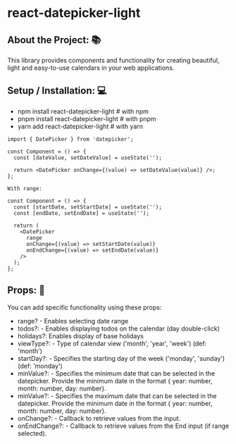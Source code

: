 # react-datepicker-light

## About the Project: 📚

This library provides components and functionality for creating beautiful, light and easy-to-use calendars in your web applications.

## Setup / Installation: 💻

- npm install react-datepicker-light # with npm
- pnpm install react-datepicker-light # with pnpm
- yarn add react-datepicker-light # with yarn

```
import { DatePicker } from 'datepicker';

const Component = () => {
  const [dateValue, setDateValue] = useState('');

  return <DatePicker onChange={(value) => setDateValue(value)} />;
};

With range:

const Component = () => {
  const [startDate, setStartDate] = useState('');
  const [endDate, setEndDate] = useState('');

  return (
    <DatePicker
      range
      onChange={(value) => setStartDate(value)}
      onEndChange={(value) => setEndDate(value)}
    />
  );
};
```

## Props: 📑

You can add specific functionality using these props:

- range? - Enables selecting date range
- todos?: - Enables displaying todos on the calendar (day double-click)
- holidays?: Enables display of base holidays
- viewType?: - Type of calendar view ('month', 'year', 'week') (def: 'month')
- startDay?: - Specifies the starting day of the week ('monday', 'sunday') (def: 'monday')
- minValue?: - Specifies the minimum date that can be selected in the datepicker. Provide the minimum date in the format { year: number, month: number, day: number}.
- minValue?: - Specifies the maximum date that can be selected in the datepicker. Provide the minimum date in the format { year: number, month: number, day: number}.
- onChange?: - Callback to retrieve values from the input.
- onEndChange?: - Callback to retrieve values from the End input (if range selected).
